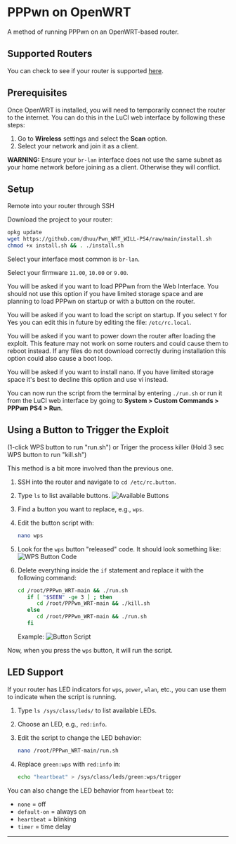 # PPPwn on OpenWRT

A method of running PPPwn on an OpenWRT-based router.

## Supported Routers

You can check to see if your router is supported [here](https://openwrt.org/toh/start).

## Prerequisites

Once OpenWRT is installed, you will need to temporarily connect the router to the internet. You can do this in the LuCI web interface by following these steps:

1. Go to **Wireless** settings and select the **Scan** option.
2. Select your network and join it as a client.

**WARNING:** Ensure your `br-lan` interface does not use the same subnet as your home network before joining as a client. Otherwise they will conflict.

## Setup

Remote into your router through SSH

Download the project to your router:

```sh
opkg update
wget https://github.com/dhuu/Pwn_WRT_WILL-PS4/raw/main/install.sh
chmod +x install.sh && . ./install.sh
```

Select your interface most common is `br-lan`.

Select your firmware `11.00`, `10.00` or `9.00`.

You will be asked if you want to load PPPwn from the Web Interface. You should not use this option if you have limited storage space and
are planning to load PPPwn on startup or with a button on the router.

You will be asked if you want to load the script on startup. If you select `Y` for Yes you can edit this in future by editing the file: `/etc/rc.local`.

You will be asked if you want to power down the router after loading the exploit. This feature may not work on some routers and could
cause them to reboot instead. If any files do not download correctly during installation this option could also cause a boot loop.

You will be asked if you want to install nano. If you have limited storage space it's best to decline this option and use vi instead.

You can now run the script from the terminal by entering `./run.sh` or run it from the LuCI web interface by going to **System > Custom Commands > PPPwn PS4 > Run**.

## Using a Button to Trigger the Exploit 
(1-click WPS button to run "run.sh") or Triger the process killer (Hold 3 sec WPS button to run "kill.sh")

This method is a bit more involved than the previous one.

1. SSH into the router and navigate to `cd /etc/rc.button`.

2. Type `ls` to list available buttons.
   ![Available Buttons](https://i.imgur.com/kb0hZrT.png)

3. Find a button you want to replace, e.g., `wps`.

4. Edit the button script with:

    ```sh
    nano wps
    ```

5. Look for the `wps` button "released" code. It should look something like:
   ![WPS Button Code](https://i.imgur.com/ej8kr91.png)

6. Delete everything inside the `if` statement and replace it with the following command:
   
    ```sh
    cd /root/PPPwn_WRT-main && ./run.sh
       if [ "$SEEN" -ge 3 ] ; then
          cd /root/PPPwn_WRT-main && ./kill.sh
       else
          cd /root/PPPwn_WRT-main && ./run.sh
       fi
    ```
    

   Example:
   ![Button Script](https://i.imgur.com/IMSN7Np.png)

Now, when you press the `wps` button, it will run the script.

## LED Support

If your router has LED indicators for `wps`, `power`, `wlan`, etc., you can use them to indicate when the script is running.

1. Type `ls /sys/class/leds/` to list available LEDs.
2. Choose an LED, e.g., `red:info`.
3. Edit the script to change the LED behavior:

    ```sh
    nano /root/PPPwn_WRT-main/run.sh
    ```

4. Replace `green:wps` with `red:info` in:

    ```sh
    echo "heartbeat" > /sys/class/leds/green:wps/trigger
    ```

You can also change the LED behavior from `heartbeat` to:
- `none` = off
- `default-on` = always on
- `heartbeat` = blinking
- `timer` = time delay

---
